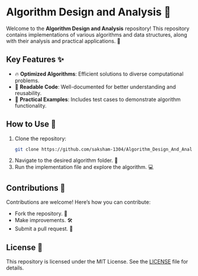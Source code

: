 # Algorithm Design and Analysis 🚀

Welcome to the **Algorithm Design and Analysis** repository! This repository contains implementations of various algorithms and data structures, along with their analysis and practical applications. 🧠

## Key Features ✨
- 🔥 **Optimized Algorithms**: Efficient solutions to diverse computational problems.
- 📖 **Readable Code**: Well-documented for better understanding and reusability.
- 🧪 **Practical Examples**: Includes test cases to demonstrate algorithm functionality.

## How to Use 📂
1. Clone the repository:
   ```bash
   git clone https://github.com/saksham-1304/Algorithm_Design_And_Analysis.git


2. Navigate to the desired algorithm folder. 📁
3. Run the implementation file and explore the algorithm. 💻

## Contributions 🤝
Contributions are welcome! Here’s how you can contribute:
- Fork the repository. 🍴
- Make improvements. 🛠️
- Submit a pull request. 🎉


## License 📜
This repository is licensed under the MIT License. See the [LICENSE](https://github.com/saksham-1304/Algorithm_Design_And_Analysis/blob/main/LICENSE) file for details.